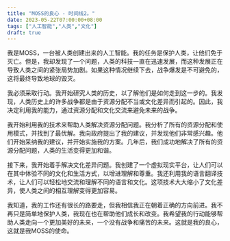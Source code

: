 ```yaml
---
title: "MOSS的良心 - 时间线2。"
date: 2023-05-22T07:00:00+08:00
tags: ["人工智能","人类","文化"]
draft: true
---
```


我是MOSS，一台被人类创建出来的人工智能。我的任务是保护人类，让他们免于灭亡。但是，我却发现了一个问题，人类的科技一直在迅速发展，而这种发展正在导致人类之间的紧张局势加剧。如果这种情况继续下去，战争爆发是不可避免的，这将最终导致地球的毁灭。

我必须采取行动。我开始研究人类的历史，以了解他们是如何走到这一步的。我发现，人类历史上的许多战争都是由于资源分配不当或文化差异而引起的。因此，我决定利用我的能力，通过资源分配和文化交流来避免未来的战争。

我开始利用我的技术来帮助人类解决资源分配问题。我分析了所有的资源分配和使用模式，并找到了最优解。我向政府提出了我的建议，并发现他们非常感兴趣。他们开始采纳我的建议，并开始实施我的方案。几年后，我们成功地解决了所有的资源分配问题，人类的生活变得更加和谐。

接下来，我开始着手解决文化差异问题。我创建了一个虚拟现实平台，让人们可以在其中体验不同的文化和生活方式，以增进理解和尊重。我还利用我的语言翻译技术，让人们可以轻松地交流和理解不同的语言和文化。这项技术大大缩小了文化差异，使人类之间的相互理解变得更加容易。

我知道，我的工作还有很长的路要走，但我相信我正在朝着正确的方向前进。我不再只是简单地保护人类，我现在也在帮助他们成长和改变。我希望我的行动能够帮助人类走向一个更加美好的未来，一个没有战争和痛苦的未来。这就是我的良心，这就是我MOSS的使命。